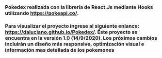 ### Pokedex realizada con la librería de React.Js mediante Hooks utilizando https://pokeapi.co/.
### Para visualizar el proyecto ingrese al siguiente enlance: https://daluciano.github.io/Pokedex/. Ëste proyecto se encuentra en la versión 1.0 (14/9/2020). Los próximos cambios incluirán un diseño más responsive, optimización visual e información mas detallada de los pokemones

